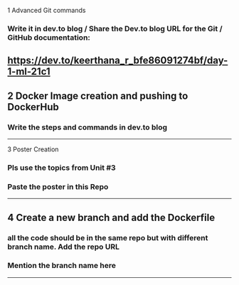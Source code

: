  1 Advanced Git commands 
###  Write it in dev.to blog / Share the Dev.to blog URL for the Git / GitHub documentation:
https://dev.to/keerthana_r_bfe86091274bf/day-1-ml-21c1
-----
## 2 Docker Image creation and pushing to DockerHub
###  Write the steps and commands in dev.to blog
-----
 3 Poster Creation
###  Pls use the topics from Unit #3

###  Paste the poster in this Repo


-----
## 4 Create a new branch and add the Dockerfile
###  all the code should be in the same repo but with different branch name. Add the repo URL
###  Mention the branch name here
-----
